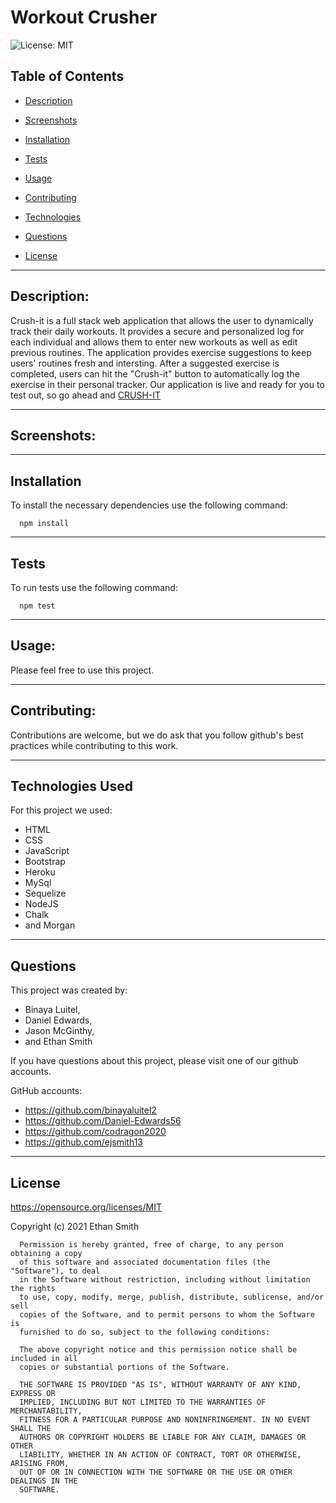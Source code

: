 # Workout Crusher

  ![License: MIT](https://img.shields.io/badge/License-MIT-yellow.svg)

  ## Table of Contents

  * [Description](#description)

  * [Screenshots](#screenshots)

  * [Installation](#installation)

  * [Tests](#tests)

  * [Usage](#usage)
  * [Contributing](#contributing)

  * [Technologies](#technologies)

  * [Questions](#questions)

  * [License](#license)

  
--------------------------------------

  ## Description:


  Crush-it is a full stack web application that allows the user to dynamically track their daily workouts. It provides a secure and personalized log for each individual and allows them to enter new workouts as well as edit previous routines. The application provides exercise suggestions to keep users' routines fresh and intersting. After a suggested exercise is completed, users can hit the "Crush-it" button to automatically log the exercise in their personal tracker. Our application is live and ready for you to test out, so go ahead and [CRUSH-IT](https://shielded-ravine-84088.herokuapp.com/)


  
--------------------------------------

  ## Screenshots:


  

  
--------------------------------------

  ## Installation

  To install the necessary dependencies use the following command:
  
      npm install
  
  
--------------------------------------

  ## Tests

  To run tests use the following command:
  
      npm test
  
  
--------------------------------------

  ## Usage:


  Please feel free to use this project.


  
--------------------------------------

  ## Contributing:


  Contributions are welcome, but we do ask that you follow github's best practices while contributing to this work.


  
--------------------------------------

 
  ## Technologies Used
  For this project we used:


   * HTML
   * CSS
   * JavaScript
   * Bootstrap
   * Heroku
   * MySql
   * Sequelize
   * NodeJS
   * Chalk
   * and Morgan

  
  
--------------------------------------

  ## Questions
  
  This project was created by:

  * Binaya Luitel,
  * Daniel Edwards,
  * Jason McGinthy,
  * and Ethan Smith

  If you have questions about this project, please visit one of our github accounts.
  
  GitHub accounts:
  * https://github.com/binayaluitel2
  * https://github.com/Daniel-Edwards56
  * https://github.com/codragon2020 
  * https://github.com/ejsmith13



  
--------------------------------------

  ## License

  https://opensource.org/licenses/MIT

  Copyright (c) 2021 Ethan Smith

      Permission is hereby granted, free of charge, to any person obtaining a copy
      of this software and associated documentation files (the "Software"), to deal
      in the Software without restriction, including without limitation the rights
      to use, copy, modify, merge, publish, distribute, sublicense, and/or sell
      copies of the Software, and to permit persons to whom the Software is
      furnished to do so, subject to the following conditions:
      
      The above copyright notice and this permission notice shall be included in all
      copies or substantial portions of the Software.
      
      THE SOFTWARE IS PROVIDED "AS IS", WITHOUT WARRANTY OF ANY KIND, EXPRESS OR
      IMPLIED, INCLUDING BUT NOT LIMITED TO THE WARRANTIES OF MERCHANTABILITY,
      FITNESS FOR A PARTICULAR PURPOSE AND NONINFRINGEMENT. IN NO EVENT SHALL THE
      AUTHORS OR COPYRIGHT HOLDERS BE LIABLE FOR ANY CLAIM, DAMAGES OR OTHER
      LIABILITY, WHETHER IN AN ACTION OF CONTRACT, TORT OR OTHERWISE, ARISING FROM,
      OUT OF OR IN CONNECTION WITH THE SOFTWARE OR THE USE OR OTHER DEALINGS IN THE
      SOFTWARE.
